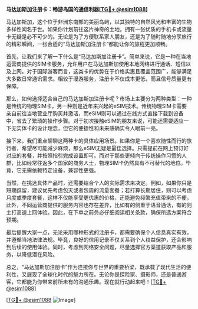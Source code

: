 **马达加斯加注册卡：畅游岛国的通信利器[[TG💪+ @esim1088](https://t.me/s/esim1088)]**

马达加斯加，这个位于非洲东南部的美丽岛屿，以其独特的自然风光和丰富的生物多样性闻名于世。如果你计划前往这片神奇的土地，拥有一张优质的手机卡或流量卡无疑是必不可少的。无论是为了方便联系家人朋友，还是为了随时随地分享旅行的精彩瞬间，一张合适的“马达加斯加注册卡”都能让你的旅程更加顺畅。

首先，让我们来了解一下什么是“马达加斯加注册卡”。简单来说，它是一种在当地运营商提供的SIM卡服务，允许用户在马达加斯加使用本地网络进行通话、短信以及上网。对于国际游客而言，这类卡的优势在于价格实惠且覆盖范围广，能够满足大多数日常通讯需求。相较于漫游服务，注册卡不仅成本更低，而且信号质量更有保障。

那么，如何选择适合自己的马达加斯加注册卡呢？市场上主要分为两种类型：一种是传统的物理SIM卡，另一种则是近年来兴起的eSIM技术。传统物理SIM卡需要亲自前往当地营业厅购买并激活，而eSIM则可以通过在线方式直接下载到设备中，省去了繁琐的操作步骤。对于初次接触eSIM的朋友来说，可能还需要适应一下无实体卡的设计理念，但它的便捷性和未来感确实令人眼前一亮。

接下来，我们重点聊聊这两种卡的具体应用场景。如果你是一个喜欢随性而行的旅行者，希望尽可能减少麻烦，那么eSIM无疑是最佳选择。只需提前在网上预订好对应的套餐，并按照指引完成设置即可。而对于那些更倾向于传统操作习惯的人群，比如经常往返多个国家的商务人士，物理SIM卡仍然具有不可替代的地位。毕竟，它无需依赖特定设备，兼容性更强。

当然，在挑选具体产品时，还需要结合个人的实际需求来决定。例如，如果你只是短期逗留，建议优先考虑包天或者包周的流量套餐；若打算长期居住，则可以考虑月度或季度套餐，这样不仅能享受更优惠的价格，还能避免频繁充值带来的不便。此外，不同运营商提供的服务内容也存在差异，比如有的侧重于语音通话，有的则主打高速上网体验。因此，在下单之前务必仔细阅读相关条款，确保所选方案符合预期。

最后提醒大家一点，无论采用哪种形式的注册卡，都需要确保个人信息真实有效，并遵循当地法律法规。毕竟，良好的信用记录不仅关系到个人权益保护，还会影响到后续的使用体验。同时，考虑到网络安全问题，尽量选择官方渠道获取产品和服务，以降低潜在风险。

总之，“马达加斯加注册卡”作为连接你与世界的重要桥梁，既承载了现代生活的便利性，又展现了全球化时代的魅力所在。无论你是探险家、摄影师，还是普通游客，它都能为你带来前所未有的沟通乐趣。现在就行动起来吧！[[TG💪+ @esim1088](https://t.me/s/esim1088)] 

[[TG💪+ @esim1088](https://t.me/s/esim1088) ![Image](https://i.postimg.cc/4NQfJmqS/Snipaste-2025-05-13-00-14-12.png)]